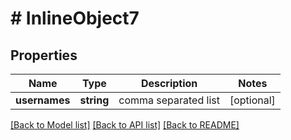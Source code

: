 # # InlineObject7

## Properties

Name | Type | Description | Notes
------------ | ------------- | ------------- | -------------
**usernames** | **string** | comma separated list | [optional]

[[Back to Model list]](../../README.md#models) [[Back to API list]](../../README.md#endpoints) [[Back to README]](../../README.md)
